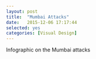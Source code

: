 ```yaml
---
layout: post
title:  "Mumbai Attacks"
date:   2015-12-06 17:17:44
selected: yes
categories: [Visual Design]
---
```


Infographic on the Mumbai attacks